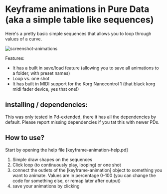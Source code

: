 # Keyframe animations in Pure Data (aka a simple table like sequences)

Here's a pretty basic simple sequences that allows you to loop through values of a curve. 

![screenshot-animations](../pd-plopes/plopes/screenshots_how_to_use/animation.png)


Features: 
* It has a built in save/load feature (allowing you to save all animations to a folder, with preset names)
* Loop vs. one shot
* It has built in MIDI support for the Korg Nanocontrol 1 (that black korg midi fader device, yes that one!)


## installing / dependencies:
This was only tested in Pd-extended, there it has all the dependencies by default. Please report missing dependencies if you tat this with newer PDs. 

## How to use? 

Start by opening the help file [keyframe-animation-help.pd]

1. Simple draw shapes on the sequences
2. Click loop (to continuously play, looping) or one shot
3. connect the outlets of the [keyframe-animation] object to something you want to animate. Values are in percentage 0-100 (you can change the code for something else, or remap later after output)
4. save your animations by clicking

